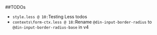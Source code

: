 ##TODOs
*  `style.less @ 10:`Testing Less todos
*  `contexts\form-ctx.less @ 18:`Rename `@din-input-border-radius` to `@din-input-border-radius-base` in v4